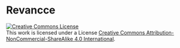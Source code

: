 # Revancce

<a rel="license" href="http://creativecommons.org/licenses/by-nc-sa/4.0/"><img alt="Creative Commons License" style="border-width:0" src= "https://i.creativecommons.org/l/by-nc-sa/4.0/88x31.png" /></a><br />This work is licensed under a License <a rel="license" href ="http://creativecommons.org/licenses/by-nc-sa/4.0/">Creative Commons Attribution-NonCommercial-ShareAlike 4.0 International</a>.
